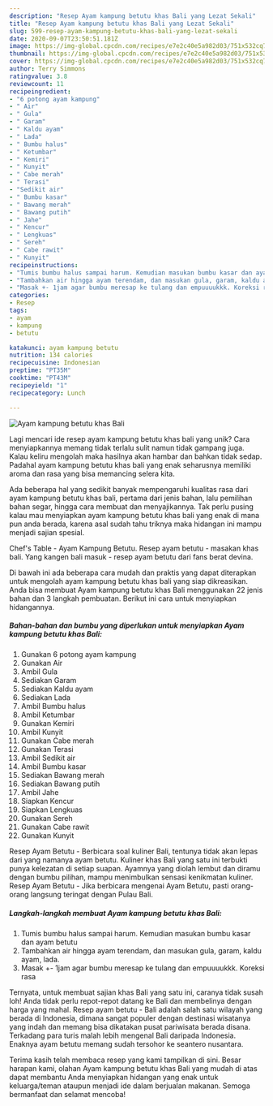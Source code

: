 ```yaml
---
description: "Resep Ayam kampung betutu khas Bali yang Lezat Sekali"
title: "Resep Ayam kampung betutu khas Bali yang Lezat Sekali"
slug: 599-resep-ayam-kampung-betutu-khas-bali-yang-lezat-sekali
date: 2020-09-07T23:50:51.181Z
image: https://img-global.cpcdn.com/recipes/e7e2c40e5a982d03/751x532cq70/ayam-kampung-betutu-khas-bali-foto-resep-utama.jpg
thumbnail: https://img-global.cpcdn.com/recipes/e7e2c40e5a982d03/751x532cq70/ayam-kampung-betutu-khas-bali-foto-resep-utama.jpg
cover: https://img-global.cpcdn.com/recipes/e7e2c40e5a982d03/751x532cq70/ayam-kampung-betutu-khas-bali-foto-resep-utama.jpg
author: Terry Simmons
ratingvalue: 3.8
reviewcount: 11
recipeingredient:
- "6 potong ayam kampung"
- " Air"
- " Gula"
- " Garam"
- " Kaldu ayam"
- " Lada"
- " Bumbu halus"
- " Ketumbar"
- " Kemiri"
- " Kunyit"
- " Cabe merah"
- " Terasi"
- "Sedikit air"
- " Bumbu kasar"
- " Bawang merah"
- " Bawang putih"
- " Jahe"
- " Kencur"
- " Lengkuas"
- " Sereh"
- " Cabe rawit"
- " Kunyit"
recipeinstructions:
- "Tumis bumbu halus sampai harum. Kemudian masukan bumbu kasar dan ayam betutu"
- "Tambahkan air hingga ayam terendam, dan masukan gula, garam, kaldu ayam, lada."
- "Masak +- 1jam agar bumbu meresap ke tulang dan empuuuukkk. Koreksi rasa"
categories:
- Resep
tags:
- ayam
- kampung
- betutu

katakunci: ayam kampung betutu 
nutrition: 134 calories
recipecuisine: Indonesian
preptime: "PT35M"
cooktime: "PT43M"
recipeyield: "1"
recipecategory: Lunch

---
```



![Ayam kampung betutu khas Bali](https://img-global.cpcdn.com/recipes/e7e2c40e5a982d03/751x532cq70/ayam-kampung-betutu-khas-bali-foto-resep-utama.jpg)

Lagi mencari ide resep ayam kampung betutu khas bali yang unik? Cara menyiapkannya memang tidak terlalu sulit namun tidak gampang juga. Kalau keliru mengolah maka hasilnya akan hambar dan bahkan tidak sedap. Padahal ayam kampung betutu khas bali yang enak seharusnya memiliki aroma dan rasa yang bisa memancing selera kita.

Ada beberapa hal yang sedikit banyak mempengaruhi kualitas rasa dari ayam kampung betutu khas bali, pertama dari jenis bahan, lalu pemilihan bahan segar, hingga cara membuat dan menyajikannya. Tak perlu pusing kalau mau menyiapkan ayam kampung betutu khas bali yang enak di mana pun anda berada, karena asal sudah tahu triknya maka hidangan ini mampu menjadi sajian spesial.

Chef&#39;s Table - Ayam Kampung Betutu. Resep ayam betutu - masakan khas bali. Yang kangen bali masuk - resep ayam betutu dari fans berat devina.


Di bawah ini ada beberapa cara mudah dan praktis yang dapat diterapkan untuk mengolah ayam kampung betutu khas bali yang siap dikreasikan. Anda bisa membuat Ayam kampung betutu khas Bali menggunakan 22 jenis bahan dan 3 langkah pembuatan. Berikut ini cara untuk menyiapkan hidangannya.

<!--inarticleads1-->

##### Bahan-bahan dan bumbu yang diperlukan untuk menyiapkan Ayam kampung betutu khas Bali:

1. Gunakan 6 potong ayam kampung
1. Gunakan  Air
1. Ambil  Gula
1. Sediakan  Garam
1. Sediakan  Kaldu ayam
1. Sediakan  Lada
1. Ambil  Bumbu halus
1. Ambil  Ketumbar
1. Gunakan  Kemiri
1. Ambil  Kunyit
1. Gunakan  Cabe merah
1. Gunakan  Terasi
1. Ambil Sedikit air
1. Ambil  Bumbu kasar
1. Sediakan  Bawang merah
1. Sediakan  Bawang putih
1. Ambil  Jahe
1. Siapkan  Kencur
1. Siapkan  Lengkuas
1. Gunakan  Sereh
1. Gunakan  Cabe rawit
1. Gunakan  Kunyit


Resep Ayam Betutu - Berbicara soal kuliner Bali, tentunya tidak akan lepas dari yang namanya ayam betutu. Kuliner khas Bali yang satu ini terbukti punya kelezatan di setiap suapan. Ayamnya yang diolah lembut dan diramu dengan bumbu pilihan, mampu menimbulkan sensasi kenikmatan kuliner. Resep Ayam Betutu - Jika berbicara mengenai Ayam Betutu, pasti orang-orang langsung teringat dengan Pulau Bali. 

<!--inarticleads2-->

##### Langkah-langkah membuat Ayam kampung betutu khas Bali:

1. Tumis bumbu halus sampai harum. Kemudian masukan bumbu kasar dan ayam betutu
1. Tambahkan air hingga ayam terendam, dan masukan gula, garam, kaldu ayam, lada.
1. Masak +- 1jam agar bumbu meresap ke tulang dan empuuuukkk. Koreksi rasa


Ternyata, untuk membuat sajian khas Bali yang satu ini, caranya tidak susah loh! Anda tidak perlu repot-repot datang ke Bali dan membelinya dengan harga yang mahal. Resep ayam betutu - Bali adalah salah satu wilayah yang berada di Indonesia, dimana sangat populer dengan destinasi wisatanya yang indah dan memang bisa dikatakan pusat pariwisata berada disana. Terkadang para turis malah lebih mengenal Bali daripada Indonesia. Enaknya ayam betutu memang sudah tersohor ke seantero nusantara. 

Terima kasih telah membaca resep yang kami tampilkan di sini. Besar harapan kami, olahan Ayam kampung betutu khas Bali yang mudah di atas dapat membantu Anda menyiapkan hidangan yang enak untuk keluarga/teman ataupun menjadi ide dalam berjualan makanan. Semoga bermanfaat dan selamat mencoba!
